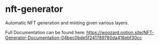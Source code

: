 # nft-generator
Automatic NFT generation and minting given various layers.

Full Documentation can be found here: 
https://woozard.notion.site/NFT-Generator-Documentation-04bec0bde5f241789780da416ebf30cc
